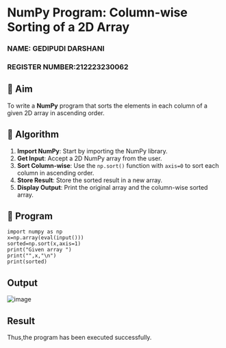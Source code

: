 # NumPy Program: Column-wise Sorting of a 2D Array
### NAME: GEDIPUDI DARSHANI
### REGISTER NUMBER:212223230062
## 🎯 Aim
To write a **NumPy** program that sorts the elements in each column of a given 2D array in ascending order.

## 🧠 Algorithm

1. **Import NumPy**: Start by importing the NumPy library.
2. **Get Input**: Accept a 2D NumPy array from the user.
3. **Sort Column-wise**: Use the `np.sort()` function with `axis=0` to sort each column in ascending order.
4. **Store Result**: Store the sorted result in a new array.
5. **Display Output**: Print the original array and the column-wise sorted array.

## 🧾 Program
```
import numpy as np
x=np.array(eval(input()))
sorted=np.sort(x,axis=1)
print("Given array ")
print("",x,"\n")
print(sorted)
```

## Output
![image](https://github.com/user-attachments/assets/fd2e1cee-9e88-41ed-906e-ff5b0b3b85a5)


## Result
Thus,the program has been executed successfully.
